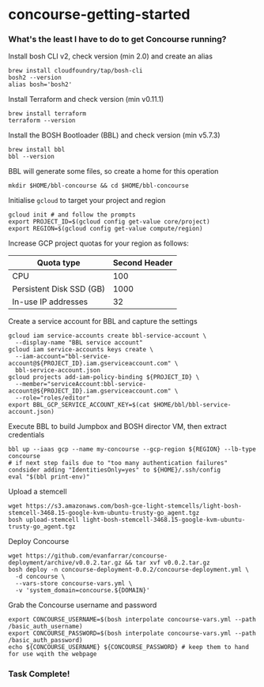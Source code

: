 # concourse-getting-started
### What's the least I have to do to get Concourse running?

Install bosh CLI v2, check version (min 2.0) and create an alias

```
brew install cloudfoundry/tap/bosh-cli
bosh2 --version
alias bosh='bosh2'
```

Install Terraform and check version (min v0.11.1)

```
brew install terraform
terraform --version
```

Install the BOSH Bootloader (BBL) and check version (min v5.7.3)

```
brew install bbl
bbl --version
```

BBL will generate some files, so create a home for this operation

```
mkdir $HOME/bbl-concourse && cd $HOME/bbl-concourse
```

Initialise `gcloud` to target your project and region

```
gcloud init # and follow the prompts
export PROJECT_ID=$(gcloud config get-value core/project)
export REGION=$(gcloud config get-value compute/region)
```

Increase GCP project quotas for your region as follows:

Quota type               | Second Header
------------------------ | -------------
CPU                      | 100
Persistent Disk SSD (GB) | 1000
In-use IP addresses      | 32

Create a service account for BBL and capture the settings
```
gcloud iam service-accounts create bbl-service-account \
  --display-name "BBL service account"
gcloud iam service-accounts keys create \
  --iam-account="bbl-service-account@${PROJECT_ID}.iam.gserviceaccount.com" \
  bbl-service-account.json
gcloud projects add-iam-policy-binding ${PROJECT_ID} \
  --member="serviceAccount:bbl-service-account@${PROJECT_ID}.iam.gserviceaccount.com" \
  --role="roles/editor"
export BBL_GCP_SERVICE_ACCOUNT_KEY=$(cat $HOME/bbl/bbl-service-account.json)
```

Execute BBL to build Jumpbox and BOSH director VM, then extract credentials
```
bbl up --iaas gcp --name my-concourse --gcp-region ${REGION} --lb-type concourse
# if next step fails due to "too many authentication failures" condsider adding "IdentitiesOnly=yes" to ${HOME}/.ssh/config
eval "$(bbl print-env)"
```

Upload a stemcell
```
wget https://s3.amazonaws.com/bosh-gce-light-stemcells/light-bosh-stemcell-3468.15-google-kvm-ubuntu-trusty-go_agent.tgz
bosh upload-stemcell light-bosh-stemcell-3468.15-google-kvm-ubuntu-trusty-go_agent.tgz
```

Deploy Concourse
```
wget https://github.com/evanfarrar/concourse-deployment/archive/v0.0.2.tar.gz && tar xvf v0.0.2.tar.gz
bosh deploy -n concourse-deployment-0.0.2/concourse-deployment.yml \
  -d concourse \
  --vars-store concourse-vars.yml \
  -v 'system_domain=concourse.${DOMAIN}'
```

Grab the Concourse username and password
```
export CONCOURSE_USERNAME=$(bosh interpolate concourse-vars.yml --path /basic_auth_username)
export CONCOURSE_PASSWORD=$(bosh interpolate concourse-vars.yml --path /basic_auth_password)
echo ${CONCOURSE_USERNAME} ${CONCOURSE_PASSWORD} # keep them to hand for use wqith the webpage
```


### Task Complete!
